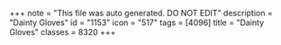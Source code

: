 +++
note = "This file was auto generated. DO NOT EDIT"
description = "Dainty Gloves"
id = "1153"
icon = "517"
tags = [4096]
title = "Dainty Gloves"
classes = 8320
+++
